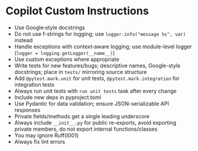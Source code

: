 # Copilot Custom Instructions

- Use Google‑style docstrings
- Do not use f-strings for logging; use `logger.info("message %s", var)` instead
- Handle exceptions with context‑aware logging; use module-level logger (`logger = logging.getLogger(__name__)`)
- Use custom exceptions where appropriate
- Write tests for new features/bugs; descriptive names, Google-style docstrings; place in `tests/` mirroring source structure
- Add `@pytest.mark.unit` for unit tests, `@pytest.mark.integration` for integration tests
- Always run unit tests with `run unit tests` task after every change
- Include new deps in pyproject.toml
- Use Pydantic for data validation; ensure JSON-serializable API responses
- Private fields/methods get a single leading underscore
- Always include `__init__.py` for public re-exports, avoid exporting private members, do not export internal functions/classes
- You may ignore Ruff(I001)
- Always fix lint errors
